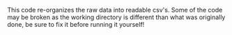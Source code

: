 This code re-organizes the raw data into readable csv's. 
Some of the code may be broken as the working directory is different
than what was originally done, be sure to fix it before running it
yourself!